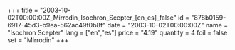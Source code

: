 +++
title = "2003-10-02T00:00:00Z_Mirrodin_Isochron_Scepter_[en_es]_false"
id = "878b0159-6917-45d3-b9ea-562ac49f0b8f"
date = "2003-10-02T00:00:00Z"
name = "Isochron Scepter"
lang = ["en","es"]
price = "4.19"
quantity = 4
foil = false
set = "Mirrodin"
+++
